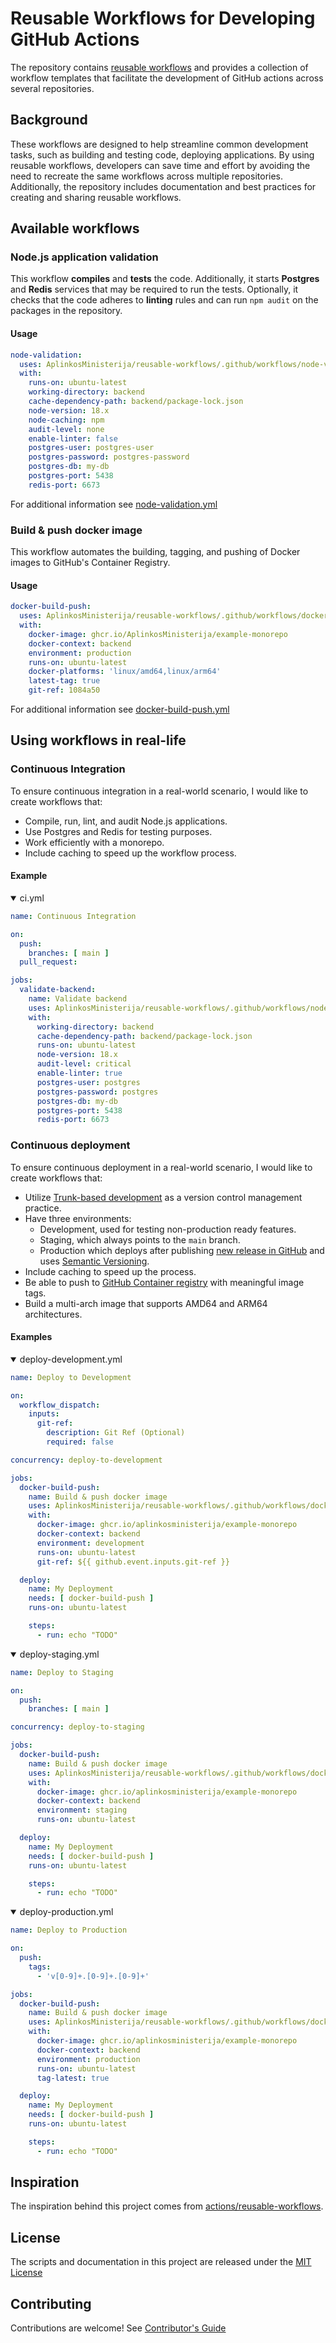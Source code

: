 # Reusable Workflows for Developing GitHub Actions

The repository contains [reusable workflows](https://docs.github.com/en/actions/using-workflows/reusing-workflows) and
provides a collection of workflow templates that facilitate the development of GitHub actions across several
repositories.

## Background

These workflows are designed to help streamline common development tasks, such as building and testing code, deploying
applications. By using reusable workflows, developers can save time and effort by avoiding
the need to recreate the same workflows across multiple repositories. Additionally, the repository includes
documentation and best practices for creating and sharing reusable workflows.

## Available workflows

### Node.js application validation

This workflow **compiles** and **tests** the code. Additionally, it starts **Postgres** and **Redis** services that may
be required to run the tests. Optionally, it checks that the code adheres to **linting** rules and can run `npm audit`
on
the packages in the repository.

#### Usage

```yaml
node-validation:
  uses: AplinkosMinisterija/reusable-workflows/.github/workflows/node-validation.yml@main
  with:
    runs-on: ubuntu-latest
    working-directory: backend
    cache-dependency-path: backend/package-lock.json
    node-version: 18.x
    node-caching: npm
    audit-level: none
    enable-linter: false
    postgres-user: postgres-user
    postgres-password: postgres-password
    postgres-db: my-db
    postgres-port: 5438
    redis-port: 6673
```

For additional information
see [node-validation.yml](https://github.com/AplinkosMinisterija/reusable-workflows/blob/main/.github/workflows/node-validation.yml)

### Build & push docker image

This workflow automates the building, tagging, and pushing of Docker images to GitHub's Container Registry.

#### Usage

```yaml
docker-build-push:
  uses: AplinkosMinisterija/reusable-workflows/.github/workflows/docker-build-push.yml@main
  with:
    docker-image: ghcr.io/AplinkosMinisterija/example-monorepo
    docker-context: backend
    environment: production
    runs-on: ubuntu-latest
    docker-platforms: 'linux/amd64,linux/arm64'
    latest-tag: true
    git-ref: 1084a50
```

For additional information
see [docker-build-push.yml](https://github.com/AplinkosMinisterija/reusable-workflows/blob/main/.github/workflows/docker-build-push.yml)

## Using workflows in real-life

### Continuous Integration

To ensure continuous integration in a real-world scenario, I would like to create workflows that:

- Compile, run, lint, and audit Node.js applications.
- Use Postgres and Redis for testing purposes.
- Work efficiently with a monorepo.
- Include caching to speed up the workflow process.

#### Example

<details open>
    <summary>ci.yml</summary>

```yaml
name: Continuous Integration

on:
  push:
    branches: [ main ]
  pull_request:

jobs:
  validate-backend:
    name: Validate backend
    uses: AplinkosMinisterija/reusable-workflows/.github/workflows/node-validation.yml@main
    with:
      working-directory: backend
      cache-dependency-path: backend/package-lock.json
      runs-on: ubuntu-latest
      node-version: 18.x
      audit-level: critical
      enable-linter: true
      postgres-user: postgres
      postgres-password: postgres
      postgres-db: my-db
      postgres-port: 5438
      redis-port: 6673
``` 

</details>

### Continuous deployment

To ensure continuous deployment in a real-world scenario, I would like to create workflows that:

- Utilize [Trunk-based development](https://trunkbaseddevelopment.com/) as a version control management practice.
- Have three environments:
    - Development, used for testing non-production ready features.
    - Staging, which always points to the `main` branch.
    - Production which deploys after
      publishing [new release in GitHub](https://docs.github.com/en/repositories/releasing-projects-on-github/managing-releases-in-a-repository)
      and uses [Semantic Versioning](https://semver.org/).
- Include caching to speed up the process.
- Be able to push
  to [GitHub Container registry](https://docs.github.com/en/packages/working-with-a-github-packages-registry/working-with-the-container-registry)
  with meaningful image tags.
- Build a multi-arch image that supports AMD64 and ARM64 architectures.

#### Examples

<details open>
    <summary>deploy-development.yml</summary>

```yaml
name: Deploy to Development

on:
  workflow_dispatch:
    inputs:
      git-ref:
        description: Git Ref (Optional)
        required: false

concurrency: deploy-to-development

jobs:
  docker-build-push:
    name: Build & push docker image
    uses: AplinkosMinisterija/reusable-workflows/.github/workflows/docker-build-push.yml@main
    with:
      docker-image: ghcr.io/aplinkosministerija/example-monorepo
      docker-context: backend
      environment: development
      runs-on: ubuntu-latest
      git-ref: ${{ github.event.inputs.git-ref }}

  deploy:
    name: My Deployment
    needs: [ docker-build-push ]
    runs-on: ubuntu-latest

    steps:
      - run: echo "TODO"
```

</details>

<details open>
    <summary>deploy-staging.yml</summary>

```yaml
name: Deploy to Staging

on:
  push:
    branches: [ main ]

concurrency: deploy-to-staging

jobs:
  docker-build-push:
    name: Build & push docker image
    uses: AplinkosMinisterija/reusable-workflows/.github/workflows/docker-build-push.yml@main
    with:
      docker-image: ghcr.io/aplinkosministerija/example-monorepo
      docker-context: backend
      environment: staging
      runs-on: ubuntu-latest

  deploy:
    name: My Deployment
    needs: [ docker-build-push ]
    runs-on: ubuntu-latest

    steps:
      - run: echo "TODO"
```

</details>

<details open>
    <summary>deploy-production.yml</summary>

```yaml
name: Deploy to Production

on:
  push:
    tags:
      - 'v[0-9]+.[0-9]+.[0-9]+'

jobs:
  docker-build-push:
    name: Build & push docker image
    uses: AplinkosMinisterija/reusable-workflows/.github/workflows/docker-build-push.yml@main
    with:
      docker-image: ghcr.io/aplinkosministerija/example-monorepo
      docker-context: backend
      environment: production
      runs-on: ubuntu-latest
      tag-latest: true

  deploy:
    name: My Deployment
    needs: [ docker-build-push ]
    runs-on: ubuntu-latest

    steps:
      - run: echo "TODO"
```

</details>

## Inspiration

The inspiration behind this project comes
from [actions/reusable-workflows](https://github.com/actions/reusable-workflows).

## License

The scripts and documentation in this project are released under the [MIT License](LICENSE)

## Contributing

Contributions are welcome! See [Contributor's Guide](CONTRIBUTING.md)